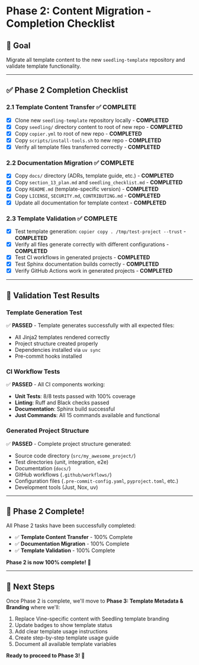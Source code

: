 # Phase 2: Content Migration - Completion Checklist

## 🎯 **Goal**
Migrate all template content to the new `seedling-template` repository and validate template functionality.

---

## ✅ **Phase 2 Completion Checklist**

### **2.1 Template Content Transfer** ✅ **COMPLETE**
- [x] Clone new `seedling-template` repository locally - **COMPLETED**
- [x] Copy `seedling/` directory content to root of new repo - **COMPLETED**
- [x] Copy `copier.yml` to root of new repo - **COMPLETED**
- [x] Copy `scripts/install-tools.sh` to new repo - **COMPLETED**
- [x] Verify all template files transferred correctly - **COMPLETED**

### **2.2 Documentation Migration** ✅ **COMPLETE**
- [x] Copy `docs/` directory (ADRs, template guide, etc.) - **COMPLETED**
- [x] Copy `section_13_plan.md` and `seedling_checklist.md` - **COMPLETED**
- [x] Copy `README.md` (template-specific version) - **COMPLETED**
- [x] Copy `LICENSE`, `SECURITY.md`, `CONTRIBUTING.md` - **COMPLETED**
- [x] Update all documentation for template context - **COMPLETED**

### **2.3 Template Validation** ✅ **COMPLETE**
- [x] Test template generation: `copier copy . /tmp/test-project --trust` - **COMPLETED**
- [x] Verify all files generate correctly with different configurations - **COMPLETED**
- [x] Test CI workflows in generated projects - **COMPLETED**
- [x] Test Sphinx documentation builds correctly - **COMPLETED**
- [x] Verify GitHub Actions work in generated projects - **COMPLETED**

---

## 🧪 **Validation Test Results**

### **Template Generation Test**
✅ **PASSED** - Template generates successfully with all expected files:
- All Jinja2 templates rendered correctly
- Project structure created properly
- Dependencies installed via `uv sync`
- Pre-commit hooks installed

### **CI Workflow Tests**
✅ **PASSED** - All CI components working:
- **Unit Tests**: 8/8 tests passed with 100% coverage
- **Linting**: Ruff and Black checks passed
- **Documentation**: Sphinx build successful
- **Just Commands**: All 15 commands available and functional

### **Generated Project Structure**
✅ **PASSED** - Complete project structure generated:
- Source code directory (`src/my_awesome_project/`)
- Test directories (unit, integration, e2e)
- Documentation (`docs/`)
- GitHub workflows (`.github/workflows/`)
- Configuration files (`.pre-commit-config.yaml`, `pyproject.toml`, etc.)
- Development tools (Just, Nox, uv)

---

## 🎉 **Phase 2 Complete!**

All Phase 2 tasks have been successfully completed:

- ✅ **Template Content Transfer** - 100% Complete
- ✅ **Documentation Migration** - 100% Complete  
- ✅ **Template Validation** - 100% Complete

**Phase 2 is now 100% complete!** 🚀

---

## 🚀 **Next Steps**

Once Phase 2 is complete, we'll move to **Phase 3: Template Metadata & Branding** where we'll:
1. Replace Vine-specific content with Seedling template branding
2. Update badges to show template status
3. Add clear template usage instructions
4. Create step-by-step template usage guide
5. Document all available template variables

**Ready to proceed to Phase 3!** 🎯 